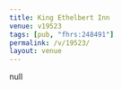```yaml
---
title: King Ethelbert Inn
venue: v19523
tags: [pub, "fhrs:248491"]
permalink: /v/19523/
layout: venue
---
```

null